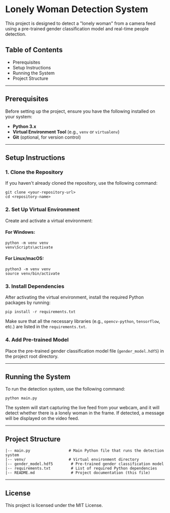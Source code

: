 # Lonely Woman Detection System

This project is designed to detect a "lonely woman" from a camera feed using a pre-trained gender classification model and real-time people detection.

## Table of Contents
- Prerequisites
- Setup Instructions
- Running the System
- Project Structure

---

## Prerequisites

Before setting up the project, ensure you have the following installed on your system:

- **Python 3.x**
- **Virtual Environment Tool** (e.g., `venv` or `virtualenv`)
- **Git** (optional, for version control)

---

## Setup Instructions

### 1. Clone the Repository

If you haven't already cloned the repository, use the following command:

```
git clone <your-repository-url>
cd <repository-name>
```

### 2. Set Up Virtual Environment

Create and activate a virtual environment:

#### For Windows:
```
python -m venv venv
venv\Scripts\activate
```

#### For Linux/macOS:
```
python3 -m venv venv
source venv/bin/activate
```

### 3. Install Dependencies

After activating the virtual environment, install the required Python packages by running:

```
pip install -r requirements.txt
```

Make sure that all the necessary libraries (e.g., `opencv-python`, `tensorflow`, etc.) are listed in the `requirements.txt`.

### 4. Add Pre-trained Model

Place the pre-trained gender classification model file (`gender_model.hdf5`) in the project root directory.

---

## Running the System

To run the detection system, use the following command:

```
python main.py
```

The system will start capturing the live feed from your webcam, and it will detect whether there is a lonely woman in the frame. If detected, a message will be displayed on the video feed.

---

## Project Structure

```
|-- main.py                 # Main Python file that runs the detection system
|-- venv/                   # Virtual environment directory
|-- gender_model.hdf5        # Pre-trained gender classification model
|-- requirements.txt         # List of required Python dependencies
|-- README.md                # Project documentation (this file)
```

---

## License

This project is licensed under the MIT License.
